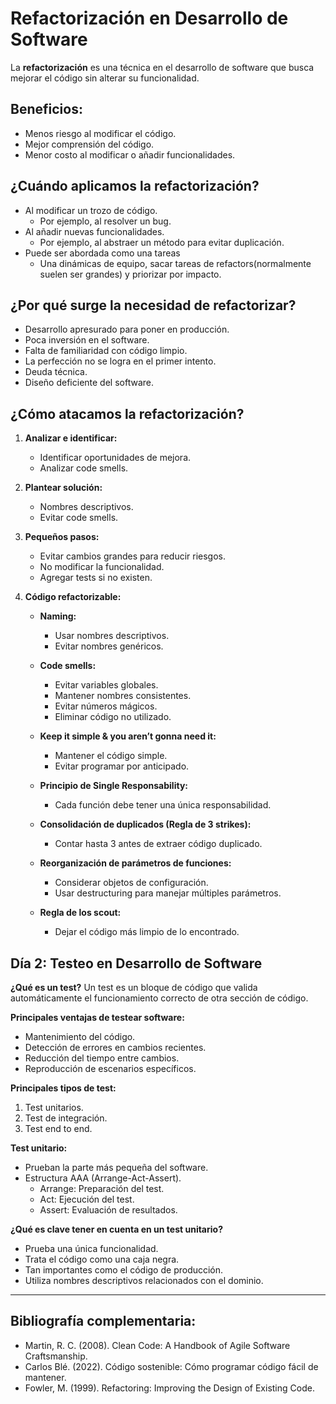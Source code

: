 # Refactorización en Desarrollo de Software

La **refactorización** es una técnica en el desarrollo de software que busca mejorar el código sin alterar su funcionalidad.

## Beneficios:

- Menos riesgo al modificar el código.
- Mejor comprensión del código.
- Menor costo al modificar o añadir funcionalidades.

## ¿Cuándo aplicamos la refactorización?

- Al modificar un trozo de código.
  - Por ejemplo, al resolver un bug.
- Al añadir nuevas funcionalidades.
  - Por ejemplo, al abstraer un método para evitar duplicación.
- Puede ser abordada como una tareas
  - Una dinámicas de equipo, sacar tareas de refactors(normalmente suelen ser grandes) y priorizar por impacto.

## ¿Por qué surge la necesidad de refactorizar?

- Desarrollo apresurado para poner en producción.
- Poca inversión en el software.
- Falta de familiaridad con código limpio.
- La perfección no se logra en el primer intento.
- Deuda técnica.
- Diseño deficiente del software.

## ¿Cómo atacamos la refactorización?

1. **Analizar e identificar:**

   - Identificar oportunidades de mejora.
   - Analizar code smells.

2. **Plantear solución:**

   - Nombres descriptivos.
   - Evitar code smells.

3. **Pequeños pasos:**

   - Evitar cambios grandes para reducir riesgos.
   - No modificar la funcionalidad.
   - Agregar tests si no existen.

4. **Código refactorizable:**

   - **Naming:**

     - Usar nombres descriptivos.
     - Evitar nombres genéricos.

   - **Code smells:**

     - Evitar variables globales.
     - Mantener nombres consistentes.
     - Evitar números mágicos.
     - Eliminar código no utilizado.

   - **Keep it simple & you aren’t gonna need it:**

     - Mantener el código simple.
     - Evitar programar por anticipado.

   - **Principio de Single Responsability:**

     - Cada función debe tener una única responsabilidad.

   - **Consolidación de duplicados (Regla de 3 strikes):**

     - Contar hasta 3 antes de extraer código duplicado.

   - **Reorganización de parámetros de funciones:**

     - Considerar objetos de configuración.
     - Usar destructuring para manejar múltiples parámetros.

   - **Regla de los scout:**
     - Dejar el código más limpio de lo encontrado.

## Día 2: Testeo en Desarrollo de Software

**¿Qué es un test?**
Un test es un bloque de código que valida automáticamente el funcionamiento correcto de otra sección de código.

**Principales ventajas de testear software:**

- Mantenimiento del código.
- Detección de errores en cambios recientes.
- Reducción del tiempo entre cambios.
- Reproducción de escenarios específicos.

**Principales tipos de test:**

1. Test unitarios.
2. Test de integración.
3. Test end to end.

**Test unitario:**

- Prueban la parte más pequeña del software.
- Estructura AAA (Arrange-Act-Assert).
  - Arrange: Preparación del test.
  - Act: Ejecución del test.
  - Assert: Evaluación de resultados.

**¿Qué es clave tener en cuenta en un test unitario?**

- Prueba una única funcionalidad.
- Trata el código como una caja negra.
- Tan importantes como el código de producción.
- Utiliza nombres descriptivos relacionados con el dominio.

---

## Bibliografía complementaria:

- Martin, R. C. (2008). Clean Code: A Handbook of Agile Software Craftsmanship.
- Carlos Blé. (2022). Código sostenible: Cómo programar código fácil de mantener.
- Fowler, M. (1999). Refactoring: Improving the Design of Existing Code.
